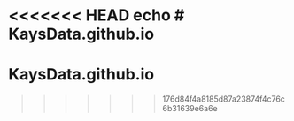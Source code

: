 <<<<<<< HEAD
echo # KaysData.github.io
=======
# KaysData.github.io
>>>>>>> 176d84f4a8185d87a23874f4c76c6b31639e6a6e
